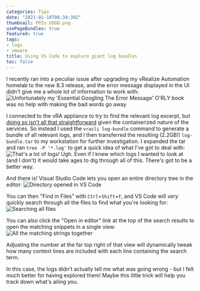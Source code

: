 ```yaml
---
categories: Tips
date: "2021-02-18T08:34:30Z"
thumbnail: PPZu_UOGO.png
usePageBundles: true
featured: true
tags:
- logs
- vmware
title: Using VS Code to explore giant log bundles
toc: false
---
```


I recently ran into a peculiar issue after upgrading my vRealize Automation homelab to the new 8.3 release, and the error message displayed in the UI didn't give me a whole lot of information to work with:
![Unfortunately my 'Essential Googling The Error Message' O'RLY book was no help with making the bad words go away](IL29_Shlg.png)

I connected to the vRA appliance to try to find the relevant log excerpt, but [doing so isn't all that straightforward](https://www.stevenbright.com/2020/01/vmware-vrealize-automation-8-0-logs/#:~:text=Access%20Logs%20from%20the%20CLI) given the containerized nature of the services.
So instead I used the `vracli log-bundle` command to generate a bundle of all relevant logs, and I then transferred the resulting (2.2GB!) `log-bundle.tar` to my workstation for further investigation. I expanded the tar and ran `tree -P '*.log'` to get a quick idea of what I've got to deal with:
![That's a lot of logs!](wAa9KjBHO.png)
Ugh. Even if I knew which logs I wanted to look at (and I don't) it would take ages to dig through all of this. There's got to be a better way.

And there is! Visual Studio Code lets you open an entire directory tree in the editor:
![Directory opened in VS Code](SBKtJ8K1p.png)

You can then "Find in Files" with `Ctrl`+`Shift`+`F`, and VS Code will *very* quickly search through all the files to find what you're looking for:
![Searching all files](PPZu_UOGO.png)

You can also click the "Open in editor" link at the top of the search results to open the matching snippets  in a single view:
![All the matching strings together](kJ_l7gPD2.png)

Adjusting the number at the far top right of that view will dynamically tweak how many context lines are included with each line containing the search term.

In this case, the logs didn't actually tell me what was going wrong  - but I felt much better for having explored them! Maybe this little trick will help you track down what's ailing you.